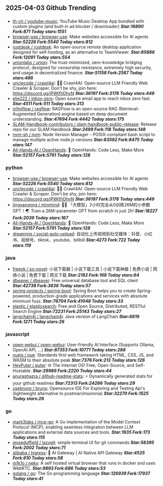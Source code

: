 ## 2025-04-03 Github Trending

### 
* [th-ch / youtube-music](https://github.com/th-ch/youtube-music): YouTube Music Desktop App bundled with custom plugins (and built-in ad blocker / downloader) ***Star:16890 Fork:871 Today stars:1551***
* [browser-use / browser-use](https://github.com/browser-use/browser-use): Make websites accessible for AI agents ***Star:52226 Fork:5540 Today stars:812***
* [rustdesk / rustdesk](https://github.com/rustdesk/rustdesk): An open-source remote desktop application designed for self-hosting, as an alternative to TeamViewer. ***Star:85886 Fork:12091 Today stars:554***
* [unionlabs / union](https://github.com/unionlabs/union): The trust-minimized, zero-knowledge bridging protocol, designed for censorship resistance, extremely high security, and usage in decentralized finance. ***Star:51158 Fork:2567 Today stars:486***
* [unclecode / crawl4ai](https://github.com/unclecode/crawl4ai): 🚀🤖 Crawl4AI: Open-source LLM Friendly Web Crawler & Scraper. Don't be shy, join here: https://discord.gg/jP8KfhDhyN ***Star:36197 Fork:3178 Today stars:449***
* [elie222 / inbox-zero](https://github.com/elie222/inbox-zero): Open source email app to reach inbox zero fast. ***Star:4511 Fork:511 Today stars:313***
* [infiniflow / ragflow](https://github.com/infiniflow/ragflow): RAGFlow is an open-source RAG (Retrieval-Augmented Generation) engine based on deep document understanding. ***Star:47694 Fork:4442 Today stars:175***
* [SLAM-Handbook-contributors / slam-handbook-public-release](https://github.com/SLAM-Handbook-contributors/slam-handbook-public-release): Release repo for our SLAM Handbook ***Star:2499 Fork:118 Today stars:148***
* [nvm-sh / nvm](https://github.com/nvm-sh/nvm): Node Version Manager - POSIX-compliant bash script to manage multiple active node.js versions ***Star:83592 Fork:8475 Today stars:147***
* [All-Hands-AI / OpenHands](https://github.com/All-Hands-AI/OpenHands): 🙌 OpenHands: Code Less, Make More ***Star:52157 Fork:5791 Today stars:128***

### python
* [browser-use / browser-use](https://github.com/browser-use/browser-use): Make websites accessible for AI agents ***Star:52226 Fork:5540 Today stars:812***
* [unclecode / crawl4ai](https://github.com/unclecode/crawl4ai): 🚀🤖 Crawl4AI: Open-source LLM Friendly Web Crawler & Scraper. Don't be shy, join here: https://discord.gg/jP8KfhDhyN ***Star:36197 Fork:3178 Today stars:449***
* [jingyaogong / minimind](https://github.com/jingyaogong/minimind): 🚀🚀 「大模型」2小时完全从0训练26M的小参数GPT！🌏 Train a 26M-parameter GPT from scratch in just 2h! ***Star:18227 Fork:2039 Today stars:167***
* [All-Hands-AI / OpenHands](https://github.com/All-Hands-AI/OpenHands): 🙌 OpenHands: Code Less, Make More ***Star:52157 Fork:5791 Today stars:128***
* [dreammis / social-auto-upload](https://github.com/dreammis/social-auto-upload): 自动化上传视频到社交媒体：抖音、小红书、视频号、tiktok、youtube、bilibili ***Star:4273 Fork:722 Today stars:119***

### java
* [freeok / so-novel](https://github.com/freeok/so-novel): 小说下载器 | 小说下载工具 | 小说下载神器 | 免费小说 | 网络小说 | 免费下载 | 网文下载 ***Star:2182 Fork:168 Today stars:64***
* [dbeaver / dbeaver](https://github.com/dbeaver/dbeaver): Free universal database tool and SQL client ***Star:42738 Fork:3636 Today stars:57***
* [spring-projects / spring-boot](https://github.com/spring-projects/spring-boot): Spring Boot helps you to create Spring-powered, production-grade applications and services with absolute minimum fuss. ***Star:76704 Fork:41048 Today stars:33***
* [elastic / elasticsearch](https://github.com/elastic/elasticsearch): Free and Open Source, Distributed, RESTful Search Engine ***Star:72231 Fork:25143 Today stars:27***
* [langchain4j / langchain4j](https://github.com/langchain4j/langchain4j): Java version of LangChain ***Star:6819 Fork:1271 Today stars:26***

### javascript
* [open-webui / open-webui](https://github.com/open-webui/open-webui): User-friendly AI Interface (Supports Ollama, OpenAI API, ...) ***Star:87353 Fork:10771 Today stars:288***
* [nuejs / nue](https://github.com/nuejs/nue): Standards first web framework taking HTML, CSS, JS, and WASM to their absolute peak ***Star:7376 Fork:213 Today stars:126***
* [HeyPuter / puter](https://github.com/HeyPuter/puter): 🌐 The Internet OS! Free, Open-Source, and Self-Hostable. ***Star:29989 Fork:2220 Today stars:44***
* [anuraghazra / github-readme-stats](https://github.com/anuraghazra/github-readme-stats): ⚡ Dynamically generated stats for your github readmes ***Star:72313 Fork:24266 Today stars:29***
* [usebruno / bruno](https://github.com/usebruno/bruno): Opensource IDE For Exploring and Testing Api's (lightweight alternative to postman/insomnia) ***Star:32270 Fork:1525 Today stars:26***

### go
* [mark3labs / mcp-go](https://github.com/mark3labs/mcp-go): A Go implementation of the Model Context Protocol (MCP), enabling seamless integration between LLM applications and external data sources and tools. ***Star:1935 Fork:173 Today stars:115***
* [jesseduffield / lazygit](https://github.com/jesseduffield/lazygit): simple terminal UI for git commands ***Star:58395 Fork:2002 Today stars:71***
* [alibaba / higress](https://github.com/alibaba/higress): 🤖 AI Gateway | AI Native API Gateway ***Star:4525 Fork:610 Today stars:58***
* [m1k1o / neko](https://github.com/m1k1o/neko): A self hosted virtual browser that runs in docker and uses WebRTC. ***Star:9893 Fork:686 Today stars:53***
* [golang / go](https://github.com/golang/go): The Go programming language ***Star:126939 Fork:17937 Today stars:41***
